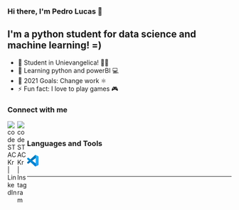 ### Hi there, I'm Pedro Lucas 👋

## I'm a python student for data science and machine learning! =)

- 🔭 Student in Unievangelica! 👨‍💻
- 🧠 Learning python and powerBI 💻
- 🥇 2021 Goals: Change work ⚛️
- ⚡ Fun fact: I love to play games 🎮

### Connect with me

[<img align="left" alt="codeSTACKr | LinkedIn" width="22px" src="https://img.icons8.com/fluent/48/000000/linkedin.png" />][linkedin]
[<img align="left" alt="codeSTACKr | Instagram" width="22px" src="https://img.icons8.com/fluent/48/000000/instagram-new.png" />][instagram]

<br />

### Languages and Tools

<img align="left" alt="Visual Studio Code" width="26px" src="https://raw.githubusercontent.com/github/explore/80688e429a7d4ef2fca1e82350fe8e3517d3494d/topics/visual-studio-code/visual-studio-code.png" />

<br />
<br />

---

[instagram]: https://www.instagram.com/11pedrolucas
[linkedin]: https://www.linkedin.com/in/pedro-lucas7
